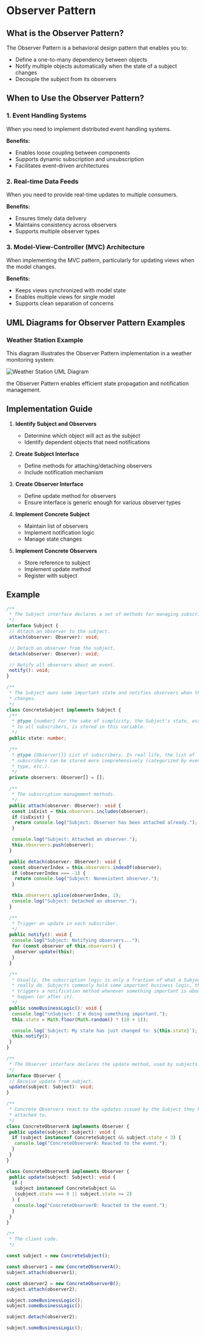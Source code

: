 # Observer Pattern

## What is the Observer Pattern?

The Observer Pattern is a behavioral design pattern that enables you to:

- Define a one-to-many dependency between objects
- Notify multiple objects automatically when the state of a subject changes
- Decouple the subject from its observers

## When to Use the Observer Pattern?

### 1. Event Handling Systems

When you need to implement distributed event handling systems.

**Benefits:**

- Enables loose coupling between components
- Supports dynamic subscription and unsubscription
- Facilitates event-driven architectures

### 2. Real-time Data Feeds

When you need to provide real-time updates to multiple consumers.

**Benefits:**

- Ensures timely data delivery
- Maintains consistency across observers
- Supports multiple observer types

### 3. Model-View-Controller (MVC) Architecture

When implementing the MVC pattern, particularly for updating views when the model changes.

**Benefits:**

- Keeps views synchronized with model state
- Enables multiple views for single model
- Supports clean separation of concerns

## UML Diagrams for Observer Pattern Examples

### Weather Station Example

This diagram illustrates the Observer Pattern implementation in a weather monitoring system:

![Weather Station UML Diagram](./WeatherApp-UML.png)

the Observer Pattern enables efficient state propagation and notification management.

## Implementation Guide

1. **Identify Subject and Observers**

   - Determine which object will act as the subject
   - Identify dependent objects that need notifications

2. **Create Subject Interface**

   - Define methods for attaching/detaching observers
   - Include notification mechanism

3. **Create Observer Interface**

   - Define update method for observers
   - Ensure interface is generic enough for various observer types

4. **Implement Concrete Subject**

   - Maintain list of observers
   - Implement notification logic
   - Manage state changes

5. **Implement Concrete Observers**
   - Store reference to subject
   - Implement update method
   - Register with subject

## Example

```typescript
/**
 * The Subject interface declares a set of methods for managing subscribers.
 */
interface Subject {
 // Attach an observer to the subject.
 attach(observer: Observer): void;

 // Detach an observer from the subject.
 detach(observer: Observer): void;

 // Notify all observers about an event.
 notify(): void;
}

/**
 * The Subject owns some important state and notifies observers when the state
 * changes.
 */
class ConcreteSubject implements Subject {
 /**
  * @type {number} For the sake of simplicity, the Subject's state, essential
  * to all subscribers, is stored in this variable.
  */
 public state: number;

 /**
  * @type {Observer[]} List of subscribers. In real life, the list of
  * subscribers can be stored more comprehensively (categorized by event
  * type, etc.).
  */
 private observers: Observer[] = [];

 /**
  * The subscription management methods.
  */
 public attach(observer: Observer): void {
  const isExist = this.observers.includes(observer);
  if (isExist) {
   return console.log("Subject: Observer has been attached already.");
  }

  console.log("Subject: Attached an observer.");
  this.observers.push(observer);
 }

 public detach(observer: Observer): void {
  const observerIndex = this.observers.indexOf(observer);
  if (observerIndex === -1) {
   return console.log("Subject: Nonexistent observer.");
  }

  this.observers.splice(observerIndex, 1);
  console.log("Subject: Detached an observer.");
 }

 /**
  * Trigger an update in each subscriber.
  */
 public notify(): void {
  console.log("Subject: Notifying observers...");
  for (const observer of this.observers) {
   observer.update(this);
  }
 }

 /**
  * Usually, the subscription logic is only a fraction of what a Subject can
  * really do. Subjects commonly hold some important business logic, that
  * triggers a notification method whenever something important is about to
  * happen (or after it).
  */
 public someBusinessLogic(): void {
  console.log("\nSubject: I'm doing something important.");
  this.state = Math.floor(Math.random() * (10 + 1));

  console.log(`Subject: My state has just changed to: ${this.state}`);
  this.notify();
 }
}

/**
 * The Observer interface declares the update method, used by subjects.
 */
interface Observer {
 // Receive update from subject.
 update(subject: Subject): void;
}

/**
 * Concrete Observers react to the updates issued by the Subject they had been
 * attached to.
 */
class ConcreteObserverA implements Observer {
 public update(subject: Subject): void {
  if (subject instanceof ConcreteSubject && subject.state < 3) {
   console.log("ConcreteObserverA: Reacted to the event.");
  }
 }
}

class ConcreteObserverB implements Observer {
 public update(subject: Subject): void {
  if (
   subject instanceof ConcreteSubject &&
   (subject.state === 0 || subject.state >= 2)
  ) {
   console.log("ConcreteObserverB: Reacted to the event.");
  }
 }
}

/**
 * The client code.
 */

const subject = new ConcreteSubject();

const observer1 = new ConcreteObserverA();
subject.attach(observer1);

const observer2 = new ConcreteObserverB();
subject.attach(observer2);

subject.someBusinessLogic();
subject.someBusinessLogic();

subject.detach(observer2);

subject.someBusinessLogic();
```
